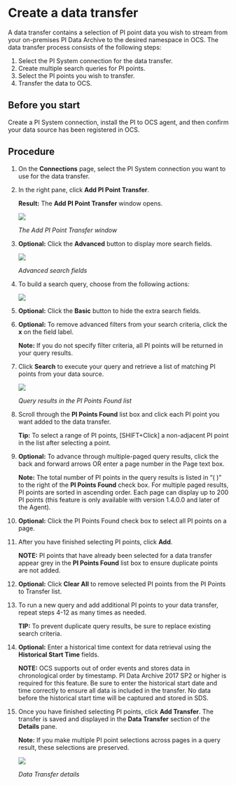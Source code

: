 # Create a data transfer

A data transfer contains a selection of PI point data you wish to stream from your on-premises PI Data Archive to the desired namespace in OCS. The data transfer process consists of the following steps:
1.	Select the PI System connection for the data transfer.
2.	Create multiple search queries for PI points.
3.	Select the PI points you wish to transfer.
4.	Transfer the data to OCS.
 
## Before you start

Create a PI System connection, install the PI to OCS agent, and then confirm your data source has been registered in OCS.  

## Procedure

1.	On the **Connections** page, select the PI System connection you want to use for the data transfer.
2.	In the right pane, click **Add PI Point Transfer**.

    **Result:** The **Add PI Point Transfer** window opens.

    ![ ](../images/add-pps-transfer-window.png "The Add PI Point Transfer window")

    _The Add PI Point Transfer window_

3.	**Optional:** Click the **Advanced** button to display more search fields.
 
    ![ ](../images/add-pps-transfer-advanced.png "Advanced search fields")

    _Advanced search fields_

4.	To build a search query, choose from the following actions:

    ![ ](../images/query-table.png)

5.	**Optional:** Click the **Basic** button to hide the extra search fields.
6.	**Optional:** To remove advanced filters from your search criteria, click the **x** on the field label.

    **Note:** If you do not specify filter criteria, all PI points will be returned in your query results.

7.	Click **Search** to execute your query and retrieve a list of matching PI points from your data source.
 
    ![ ](../images/add-pp-transfer.png "Query results in the PI Points Found list box")

    _Query results in the PI Points Found list_

8.	Scroll through the **PI Points Found** list box and click each PI point you want added to the data transfer.

    **Tip:** To select a range of PI points, [SHIFT+Click] a non-adjacent PI point in the list after selecting a point.

9. **Optional:** To advance through multiple-paged query results, click the back and forward arrows OR enter a page number in the Page text box.

    **Note:** The total number of PI points in the query results is listed in “(  )” to the right of the **PI Points Found** check box. For multiple paged results, PI points are sorted in ascending order. Each page can display up to 200 PI points (this feature is only available with version 1.4.0.0 and later of the Agent).

10.	**Optional:** Click the PI Points Found check box to select all PI points on a page.
11.	After you have finished selecting PI points, click **Add**.

    **NOTE:** PI points that have already been selected for a data transfer appear grey in the **PI Points Found** list box to ensure duplicate points are not added.

12.	**Optional:** Click **Clear All** to remove selected PI points from the PI Points to Transfer list.
13.	To run a new query and add additional PI points to your data transfer, repeat steps 4-12 as many times as needed.

    **TIP:** To prevent duplicate query results, be sure to replace existing search criteria.

14.	**Optional:** Enter a historical time context for data retrieval using the **Historical Start Time** fields.

    **NOTE:** OCS supports out of order events and stores data in chronological order by timestamp.  PI Data Archive 2017 SP2 or higher is required for this feature. Be sure to enter the historical start date and time correctly to ensure all data is included in the transfer.  No data before the historical start time will be captured and stored in SDS.
 
15.	Once you have finished selecting PI points, click **Add Transfer**.
The transfer is saved and displayed in the **Data Transfer** section of the **Details** pane.

    **Note:** If you make multiple PI point selections across pages in a query result, these selections are preserved.

    ![ ](../images/data-transfer.png "Data transfer details")

    _Data Transfer details_
